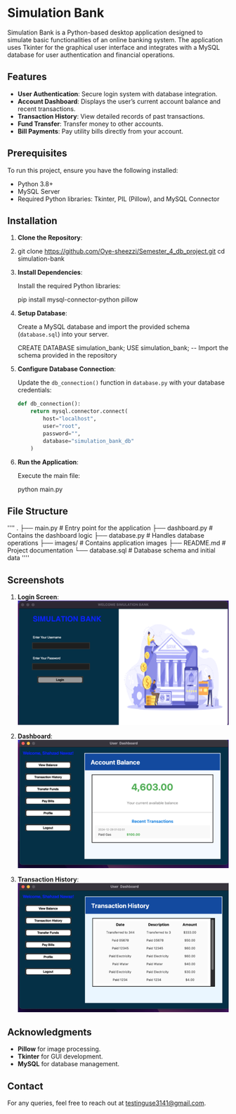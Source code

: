 # Simulation Bank

Simulation Bank is a Python-based desktop application designed to simulate basic functionalities of an online banking system. The application uses Tkinter for the graphical user interface and integrates with a MySQL database for user authentication and financial operations.

## Features

- **User Authentication**: Secure login system with database integration.
- **Account Dashboard**: Displays the user’s current account balance and recent transactions.
- **Transaction History**: View detailed records of past transactions.
- **Fund Transfer**: Transfer money to other accounts.
- **Bill Payments**: Pay utility bills directly from your account.

## Prerequisites

To run this project, ensure you have the following installed:

- Python 3.8+
- MySQL Server
- Required Python libraries: Tkinter, PIL (Pillow), and MySQL Connector

## Installation

1. **Clone the Repository**:
2. 
   git clone https://github.com/Oye-sheezzi/Semester_4_db_project.git
   cd simulation-bank


3. **Install Dependencies**:

   Install the required Python libraries:

   pip install mysql-connector-python pillow
   
4. **Setup Database**:

   Create a MySQL database and import the provided schema (`database.sql`) into your server.

   CREATE DATABASE simulation_bank;
   USE simulation_bank;
   -- Import the schema provided in the repository


5. **Configure Database Connection**:

   Update the `db_connection()` function in `database.py` with your database credentials:

   ```python
   def db_connection():
       return mysql.connector.connect(
           host="localhost",
           user="root",
           password="",
           database="simulation_bank_db"
       )
   ```

6. **Run the Application**:

   Execute the main file:

   python main.py

## File Structure

''''
.
├── main.py              # Entry point for the application
├── dashboard.py         # Contains the dashboard logic
├── database.py          # Handles database operations
├── images/              # Contains application images
├── README.md            # Project documentation
└── database.sql         # Database schema and initial data
''''

## Screenshots

1. **Login Screen**:
   ![Login Screen](images/login.png)

2. **Dashboard**:
   ![Dashboard](images/dashboard.png)

3. **Transaction History**:
   ![Transaction History](images/history.png)


## Acknowledgments

- **Pillow** for image processing.
- **Tkinter** for GUI development.
- **MySQL** for database management.

## Contact

For any queries, feel free to reach out at testinguse3141@gmail.com.

